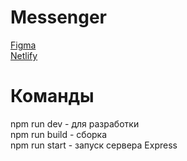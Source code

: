 # Messenger
[Figma](https://www.figma.com/file/fGKyG2U8y90R0UykS7NMS1/Chat-Yandex?type=design&node-id=12-501&t=1xXi855cxr8jxzWl-0) <br>
[Netlify](https://646719a3d0ac2800080969be--chimerical-sunflower-784237.netlify.app/) <br>
# Команды
npm run dev - для разработки <br>
npm run build - сборка <br>
npm run start - запуск сервера Express